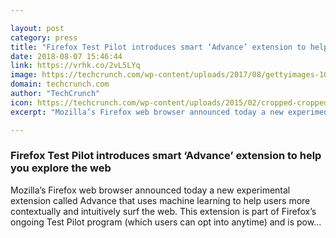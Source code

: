 ```yaml
---

layout: post
category: press
title: "Firefox Test Pilot introduces smart ‘Advance’ extension to help you explore the web"
date: 2018-08-07 15:46:44
link: https://vrhk.co/2vL5LYq
image: https://techcrunch.com/wp-content/uploads/2017/08/gettyimages-103010506.jpg?w=600
domain: techcrunch.com
author: "TechCrunch"
icon: https://techcrunch.com/wp-content/uploads/2015/02/cropped-cropped-favicon-gradient.png?w=180
excerpt: "Mozilla’s Firefox web browser announced today a new experimental extension called Advance that uses machine learning to help users more contextually and intuitively surf the web. This extension is part of Firefox’s ongoing Test Pilot program (which users can opt into anytime) and is pow…"

---
```


### Firefox Test Pilot introduces smart ‘Advance’ extension to help you explore the web

Mozilla’s Firefox web browser announced today a new experimental extension called Advance that uses machine learning to help users more contextually and intuitively surf the web. This extension is part of Firefox’s ongoing Test Pilot program (which users can opt into anytime) and is pow…